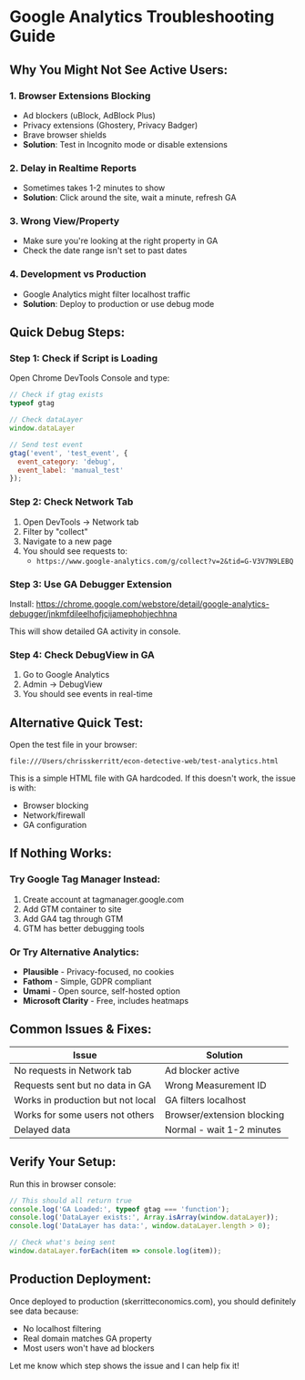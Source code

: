 # Google Analytics Troubleshooting Guide

## Why You Might Not See Active Users:

### 1. **Browser Extensions Blocking**
- Ad blockers (uBlock, AdBlock Plus)
- Privacy extensions (Ghostery, Privacy Badger)
- Brave browser shields
- **Solution**: Test in Incognito mode or disable extensions

### 2. **Delay in Realtime Reports**
- Sometimes takes 1-2 minutes to show
- **Solution**: Click around the site, wait a minute, refresh GA

### 3. **Wrong View/Property**
- Make sure you're looking at the right property in GA
- Check the date range isn't set to past dates

### 4. **Development vs Production**
- Google Analytics might filter localhost traffic
- **Solution**: Deploy to production or use debug mode

## Quick Debug Steps:

### Step 1: Check if Script is Loading
Open Chrome DevTools Console and type:
```javascript
// Check if gtag exists
typeof gtag

// Check dataLayer
window.dataLayer

// Send test event
gtag('event', 'test_event', {
  event_category: 'debug',
  event_label: 'manual_test'
});
```

### Step 2: Check Network Tab
1. Open DevTools → Network tab
2. Filter by "collect"
3. Navigate to a new page
4. You should see requests to:
   - `https://www.google-analytics.com/g/collect?v=2&tid=G-V3V7N9LEBQ`

### Step 3: Use GA Debugger Extension
Install: https://chrome.google.com/webstore/detail/google-analytics-debugger/jnkmfdileelhofjcijamephohjechhna

This will show detailed GA activity in console.

### Step 4: Check DebugView in GA
1. Go to Google Analytics
2. Admin → DebugView
3. You should see events in real-time

## Alternative Quick Test:

Open the test file in your browser:
```
file:///Users/chrisskerritt/econ-detective-web/test-analytics.html
```

This is a simple HTML file with GA hardcoded. If this doesn't work, the issue is with:
- Browser blocking
- Network/firewall
- GA configuration

## If Nothing Works:

### Try Google Tag Manager Instead:
1. Create account at tagmanager.google.com
2. Add GTM container to site
3. Add GA4 tag through GTM
4. GTM has better debugging tools

### Or Try Alternative Analytics:
- **Plausible** - Privacy-focused, no cookies
- **Fathom** - Simple, GDPR compliant  
- **Umami** - Open source, self-hosted option
- **Microsoft Clarity** - Free, includes heatmaps

## Common Issues & Fixes:

| Issue | Solution |
|-------|----------|
| No requests in Network tab | Ad blocker active |
| Requests sent but no data in GA | Wrong Measurement ID |
| Works in production but not local | GA filters localhost |
| Works for some users not others | Browser/extension blocking |
| Delayed data | Normal - wait 1-2 minutes |

## Verify Your Setup:

Run this in browser console:
```javascript
// This should all return true
console.log('GA Loaded:', typeof gtag === 'function');
console.log('DataLayer exists:', Array.isArray(window.dataLayer));
console.log('DataLayer has data:', window.dataLayer.length > 0);

// Check what's being sent
window.dataLayer.forEach(item => console.log(item));
```

## Production Deployment:

Once deployed to production (skerritteconomics.com), you should definitely see data because:
- No localhost filtering
- Real domain matches GA property
- Most users won't have ad blockers

Let me know which step shows the issue and I can help fix it!